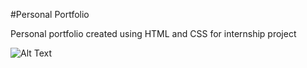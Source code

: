 #Personal Portfolio

Personal portfolio created using HTML and CSS for internship project

![Alt Text](mygif1.gif)

